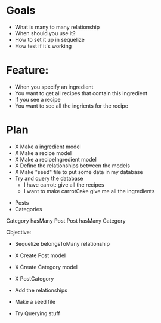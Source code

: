 # Goals

- What is many to many relationship
- When should you use it?
- How to set it up in sequelize
- How test if it's working

# Feature:

- When you specify an ingredient
- You want to get all recipes that contain this ingredient
- If you see a recipe
- You want to see all the ingrients for the recipe

# Plan

- X Make a ingredient model
- X Make a recipe model
- X Make a recipeIngredient model
- X Define the relationships between the models
- X Make "seed" file to put some data in my database
- Try and query the database
  - I have carrot: give all the recipes
  - I want to make carrotCake give me all the ingredients

* Posts
* Categories

Category hasMany Post
Post hasMany Category

Objective:

- Sequelize belongsToMany relationship

- X Create Post model
- X Create Category model
- X PostCategory
- Add the relationships
- Make a seed file
- Try Querying stuff
